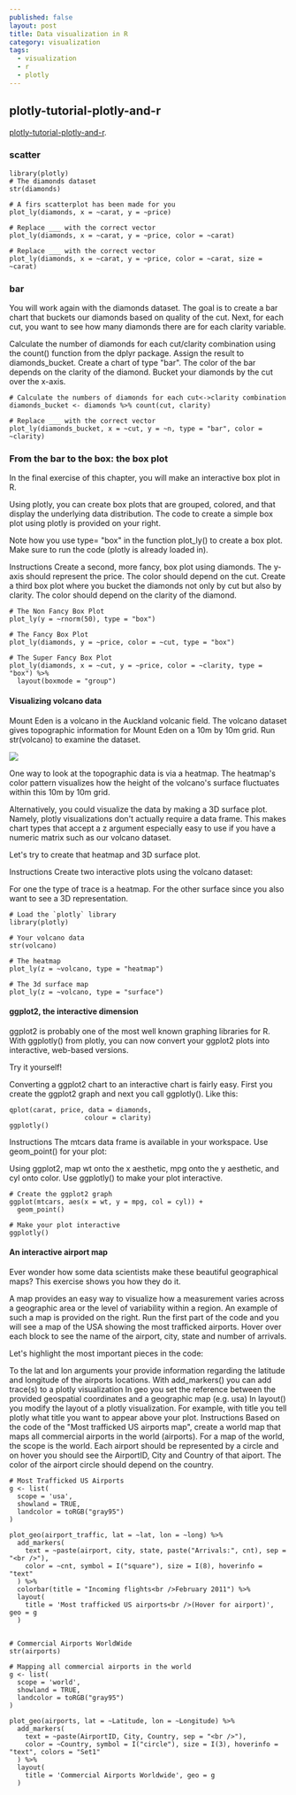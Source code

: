 ```yaml
---
published: false
layout: post
title: Data visualization in R
category: visualization
tags:
  - visualization
  - r
  - plotly
---
```

## plotly-tutorial-plotly-and-r

[plotly-tutorial-plotly-and-r](https://campus.datacamp.com/courses/plotly-tutorial-plotly-and-r/getting-started-with-plotly?ex=2). 


### scatter

```
library(plotly)
# The diamonds dataset
str(diamonds)

# A firs scatterplot has been made for you
plot_ly(diamonds, x = ~carat, y = ~price)

# Replace ___ with the correct vector
plot_ly(diamonds, x = ~carat, y = ~price, color = ~carat)
        
# Replace ___ with the correct vector
plot_ly(diamonds, x = ~carat, y = ~price, color = ~carat, size = ~carat)
```

### bar

You will work again with the diamonds dataset. The goal is to create a bar chart that buckets our diamonds based on quality of the cut. Next, for each cut, you want to see how many diamonds there are for each clarity variable.




Calculate the number of diamonds for each cut/clarity combination using the count() function from the dplyr package. Assign the result to diamonds_bucket.
Create a chart of type "bar". The color of the bar depends on the clarity of the diamond. Bucket your diamonds by the cut over the x-axis.



```
# Calculate the numbers of diamonds for each cut<->clarity combination
diamonds_bucket <- diamonds %>% count(cut, clarity)

# Replace ___ with the correct vector
plot_ly(diamonds_bucket, x = ~cut, y = ~n, type = "bar", color = ~clarity) 

```


### From the bar to the box: the box plot

In the final exercise of this chapter, you will make an interactive box plot in R.

Using plotly, you can create box plots that are grouped, colored, and that display the underlying data distribution. The code to create a simple box plot using plotly is provided on your right.

Note how you use type= "box" in the function plot_ly() to create a box plot. Make sure to run the code (plotly is already loaded in).

Instructions
Create a second, more fancy, box plot using diamonds. The y-axis should represent the price. The color should depend on the cut.
Create a third box plot where you bucket the diamonds not only by cut but also by clarity. The color should depend on the clarity of the diamond.


```
# The Non Fancy Box Plot
plot_ly(y = ~rnorm(50), type = "box")

# The Fancy Box Plot
plot_ly(diamonds, y = ~price, color = ~cut, type = "box")

# The Super Fancy Box Plot
plot_ly(diamonds, x = ~cut, y = ~price, color = ~clarity, type = "box") %>%
  layout(boxmode = "group")
```
  
  
####  Visualizing volcano data

Mount Eden is a volcano in the Auckland volcanic field. The volcano dataset gives topographic information for Mount Eden on a 10m by 10m grid. Run str(volcano) to examine the dataset.

 ![](http://lh6.ggpht.com/-ONlugp32B3o/VHwNdsi3EcI/AAAAAAAA9dI/b9DWnqncHFA/mount-wellington%25255B5%25255D.jpg?imgmax=800)

One way to look at the topographic data is via a heatmap. The heatmap's color pattern visualizes how the height of the volcano's surface fluctuates within this 10m by 10m grid.

Alternatively, you could visualize the data by making a 3D surface plot. Namely, plotly visualizations don't actually require a data frame. This makes chart types that accept a z argument especially easy to use if you have a numeric matrix such as our volcano dataset.

Let's try to create that heatmap and 3D surface plot.

Instructions
Create two interactive plots using the volcano dataset:

For one the type of trace is a heatmap.
For the other surface since you also want to see a 3D representation.
  
```
# Load the `plotly` library
library(plotly)

# Your volcano data
str(volcano)

# The heatmap
plot_ly(z = ~volcano, type = "heatmap")

# The 3d surface map
plot_ly(z = ~volcano, type = "surface")
```
  
  
#### ggplot2, the interactive dimension

ggplot2 is probably one of the most well known graphing libraries for R. With ggplotly() from plotly, you can now convert your ggplot2 plots into interactive, web-based versions. 

Try it yourself!

Converting a ggplot2 chart to an interactive chart is fairly easy. First you create the ggplot2 graph and next you call ggplotly(). Like this:
```
qplot(carat, price, data = diamonds, 
                   colour = clarity)
ggplotly()
```

Instructions
The mtcars data frame is available in your workspace. Use geom_point() for your plot:

Using ggplot2, map wt onto the x aesthetic, mpg onto the y aesthetic, and cyl onto color.
Use ggplotly() to make your plot interactive.  
```
# Create the ggplot2 graph
ggplot(mtcars, aes(x = wt, y = mpg, col = cyl)) +
  geom_point()

# Make your plot interactive
ggplotly()
```
 
 #### An interactive airport map
 
Ever wonder how some data scientists make these beautiful geographical maps? This exercise shows you how they do it.

A map provides an easy way to visualize how a measurement varies across a geographic area or the level of variability within a region. An example of such a map is provided on the right. Run the first part of the code and you will see a map of the USA showing the most trafficked airports. Hover over each block to see the name of the airport, city, state and number of arrivals.

Let's highlight the most important pieces in the code:

To the lat and lon arguments your provide information regarding the latitude and longitude of the airports locations.
With add_markers() you can add trace(s) to a plotly visualization
In geo you set the reference between the provided geospatial coordinates and a geographic map (e.g. usa)
In layout() you modify the layout of a plotly visualization. For example, with title you tell plotly what title you want to appear above your plot.
Instructions
Based on the code of the "Most trafficked US airports map", create a world map that maps all commercial airports in the world (airports).
For a map of the world, the scope is the world.
Each airport should be represented by a circle and on hover you should see the AirportID, City and Country of that aiport.
The color of the airport circle should depend on the country.


```
# Most Trafficked US Airports
g <- list(
  scope = 'usa',
  showland = TRUE,
  landcolor = toRGB("gray95")
)

plot_geo(airport_traffic, lat = ~lat, lon = ~long) %>%
  add_markers(
    text = ~paste(airport, city, state, paste("Arrivals:", cnt), sep = "<br />"),
    color = ~cnt, symbol = I("square"), size = I(8), hoverinfo = "text"
  ) %>%
  colorbar(title = "Incoming flights<br />February 2011") %>%
  layout(
    title = 'Most trafficked US airports<br />(Hover for airport)', geo = g
  )


# Commercial Airports WorldWide
str(airports)

# Mapping all commercial airports in the world
g <- list(
  scope = 'world',
  showland = TRUE,
  landcolor = toRGB("gray95")
)

plot_geo(airports, lat = ~Latitude, lon = ~Longitude) %>%
  add_markers(
    text = ~paste(AirportID, City, Country, sep = "<br />"),
    color = ~Country, symbol = I("circle"), size = I(3), hoverinfo = "text", colors = "Set1"
  ) %>%
  layout(
    title = 'Commercial Airports Worldwide', geo = g
  )
```

